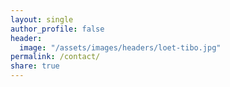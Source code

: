```yaml
---
layout: single
author_profile: false
header:
  image: "/assets/images/headers/loet-tibo.jpg"
permalink: /contact/
share: true
---
```


